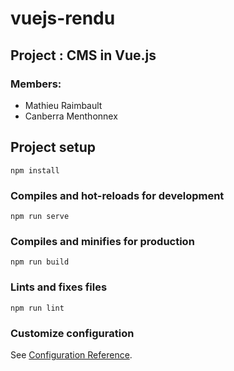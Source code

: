 # vuejs-rendu

## Project : CMS in Vue.js

### Members:
- Mathieu Raimbault
- Canberra Menthonnex


## Project setup
```
npm install
```

### Compiles and hot-reloads for development
```
npm run serve
```

### Compiles and minifies for production
```
npm run build
```

### Lints and fixes files
```
npm run lint
```

### Customize configuration
See [Configuration Reference](https://cli.vuejs.org/config/).
